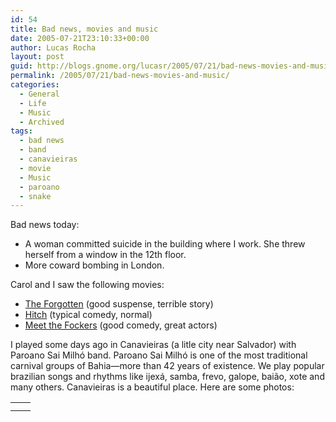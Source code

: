 ```yaml
---
id: 54
title: Bad news, movies and music
date: 2005-07-21T23:10:33+00:00
author: Lucas Rocha
layout: post
guid: http://blogs.gnome.org/lucasr/2005/07/21/bad-news-movies-and-music/
permalink: /2005/07/21/bad-news-movies-and-music/
categories:
  - General
  - Life
  - Music
  - Archived
tags:
  - bad news
  - band
  - canavieiras
  - movie
  - Music
  - paroano
  - snake
---
```

Bad news today:

  * A woman committed suicide in the building where I work. She threw herself
  from a window in the 12th floor.
  * More coward bombing in London.

Carol and I saw the following movies:

  * [The Forgotten](http://www.imdb.com/title/tt0356618/) (good suspense, terrible story)
  * [Hitch](http://www.imdb.com/title/tt0386588/) (typical comedy, normal)
  * [Meet the Fockers](http://www.imdb.com/title/tt0290002/) (good comedy, great actors)

I played some days ago in Canavieiras (a litle city near Salvador) with Paroano
Sai Milhó band. Paroano Sai Milhó is one of the most traditional carnival
groups of Bahia—more than 42 years of existence. We play popular
brazilian songs and rhythms like ijexá, samba, frevo, galope, baião, xote and
many others. Canavieiras is a beautiful place. Here are some photos:

<table border="0" cellpadding="1">
  <tr>
    <td align="center">
      <img class=" alignnone" src="http://lucasr.org/wp-content/uploads/2005/07/canavieiras1.jpg" alt="" />
    </td>
    <td align="center">
      <img class="alignnone" src="http://lucasr.org/wp-content/uploads/2005/07/canavieiras2.jpg" alt="" />
    </td>
  </tr>
  <tr>
    <td align="center">
      <img class=" alignnone" src="http://lucasr.org/wp-content/uploads/2005/07/canavieiras3.jpg" alt="" />
    </td>
    <td align="center">
      <img class=" alignnone" src="http://lucasr.org/wp-content/uploads/2005/07/canavieiras4.jpg" alt="" />
    </td>
  </tr>
</table>
